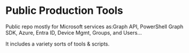 # Public Production Tools
 Public repo mostly for Microsoft services as:Graph API, PowerShell Graph SDK, Azure, Entra ID, Device Mgmt, Groups, and Users...

 It includes a variety sorts of tools & scripts.